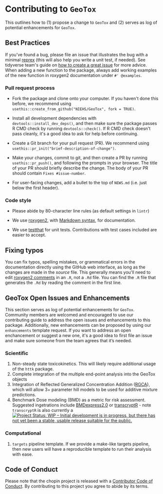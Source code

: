 # Contributing to `GeoTox`
This outlines how to (1) propose a change to `GeoTox` and (2) serves as log of potential enhancements for `GeoTox`. 

## Best Practices 

If you’ve found a bug, please file an issue that illustrates the bug with a minimal 
[reprex](https://www.tidyverse.org/help/#reprex) (this will also help you write a unit test, if needed).
See tidyverse team's guide on [how to create a great issue](https://code-review.tidyverse.org/issues/) for more advice.
When adding a new function to the package, always add working examples of the new function in roxygen2 documentation under `#' @examples`.

### Pull request process

*   Fork the package and clone onto your computer. If you haven't done this before, we recommend using `usethis::create_from_github("NIEHS/GeoTox", fork = TRUE)`.

*   Install all development dependencies with `devtools::install_dev_deps()`, and then make sure the package passes R CMD check by running `devtools::check()`. 
    If R CMD check doesn't pass cleanly, it's a good idea to ask for help before continuing. 
*   Create a Git branch for your pull request (PR). We recommend using `usethis::pr_init("brief-description-of-change")`.

*   Make your changes, commit to git, and then create a PR by running `usethis::pr_push()`, and following the prompts in your browser.
    The title of your PR should briefly describe the change.
    The body of your PR should contain `Fixes #issue-number`.

*  For user-facing changes, add a bullet to the top of `NEWS.md` (i.e. just below the first header).

### Code style

*  Please abide by 80-character line rules (as default settings in `lintr`)

*  We use [roxygen2](https://cran.r-project.org/package=roxygen2), with [Markdown syntax](https://cran.r-project.org/web/packages/roxygen2/vignettes/rd-formatting.html), for documentation.  

*  We use [testthat](https://cran.r-project.org/package=testthat) for unit tests. 
   Contributions with test cases included are easier to accept.

## Fixing typos

You can fix typos, spelling mistakes, or grammatical errors in the documentation directly using the GitHub web interface, as long as the changes are made in the _source_ file. 
This generally means you'll need to edit [roxygen2 comments](https://roxygen2.r-lib.org/articles/roxygen2.html) in an `.R`, not a `.Rd` file. 
You can find the `.R` file that generates the `.Rd` by reading the comment in the first line.

## GeoTox Open Issues and Enhancements

This section serves as log of potential enhancements for `GeoTox`. Community members are welcomed and encouraged to use our contributing guide to address the open issues and enhancements to this package. Additionally, new enhancements can be proposed by using our `enhancements` template request.  If you want to address an open enchancement or suggest a new one, it's a good idea to first file an issue and make sure someone from the team agrees that it’s needed. 


### Scientific 

1) Non-steady state toxicokinetics. This will likely require additional usage of the `httk` package.
2) Complete integration of the multiple end-point analysis into the GeoTox objects
3) Integration of Reflected Generalized Concentration Addition ([RGCA](https://github.com/NIEHS/RGCA)), which will allow 3+ parameter hill models to be used for additive mixture predictions.
4) Benchmark Dose modeling (BMD) as a metric for risk assessment. Suggested ingetrations include [BMDexpress2.0](https://www.sciome.com/bmdexpress/) or [transcryptR](https://github.com/NIEHS/transcryptR) - note `transcryptR` is also currently a [![Project Status: WIP – Initial development is in progress, but there has not yet been a stable, usable release suitable for the public.](https://www.repostatus.org/badges/latest/wip.svg)](https://www.repostatus.org/#wip)

### Computational 

1) `targets` pipeline template. If we provide a make-like targets pipeline, then new users will have a reproducible template to run their analysis with ease.
   


## Code of Conduct

Please note that the chopin project is released with a
[Contributor Code of Conduct](CODE_OF_CONDUCT.md). By contributing to this
project you agree to abide by its terms.
